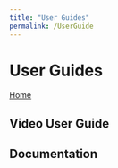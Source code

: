 ```yaml
---
title: "User Guides"
permalink: /UserGuide
---
```


# User Guides

[Home](https://m30819-2020.github.io/cw-code-t1)

## Video User Guide

## Documentation
